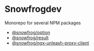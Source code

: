 # Snowfrogdev

Monorepo for several NPM packages

- [@snowfrog/option](packages/option)
- [@snowfrog/result](packages/result)
- [@snowfrog/ngx-unleash-proxy-client](packages/ngx-unleash-proxy-client)
